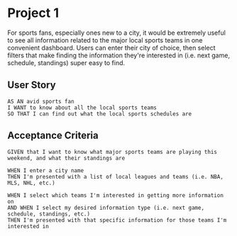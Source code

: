 # Project 1

For sports fans, especially ones new to a city, it would be extremely useful to see all information related to the major local sports teams in one convenient dashboard. Users can enter their city of choice, then select filters that make finding the information they're interested in (i.e. next game, schedule, standings) super easy to find.

## User Story

```
AS AN avid sports fan
I WANT to know about all the local sports teams
SO THAT I can find out what the local sports schedules are
```

## Acceptance Criteria

```
GIVEN that I want to know what major sports teams are playing this weekend, and what their standings are

WHEN I enter a city name
THEN I'm presented with a list of local leagues and teams (i.e. NBA, MLS, NHL, etc.)

WHEN I select which teams I'm interested in getting more information on
AND WHEN I select my desired information type (i.e. next game, schedule, standings, etc.)
THEN I'm presented with that specific information for those teams I'm interested in
```
